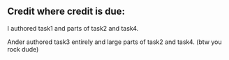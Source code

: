 ## Credit where credit is due:

I authored task1 and parts of task2 and task4.

Ander authored task3 entirely and large parts of task2 and task4. (btw you rock dude)